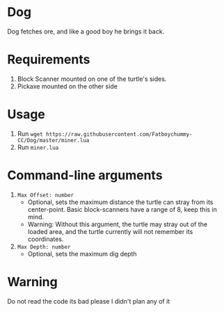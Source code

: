 # Dog
Dog fetches ore, and like a good boy he brings it back.

# Requirements
1. Block Scanner mounted on one of the turtle's sides.
2. Pickaxe mounted on the other side

# Usage
1. Run `wget https://raw.githubusercontent.com/Fatboychummy-CC/Dog/master/miner.lua`
2. Run `miner.lua`

# Command-line arguments
1. `Max Offset: number`
    * Optional, sets the maximum distance the turtle can stray from its center-point. Basic block-scanners have a range of 8, keep this in mind.
    * Warning: Without this argument, the turtle may stray out of the loaded area, and the turtle currently will not remember its coordinates.
2. `Max Depth: number`
    * Optional, sets the maximum dig depth

# Warning
Do not read the code its bad please I didn't plan any of it
